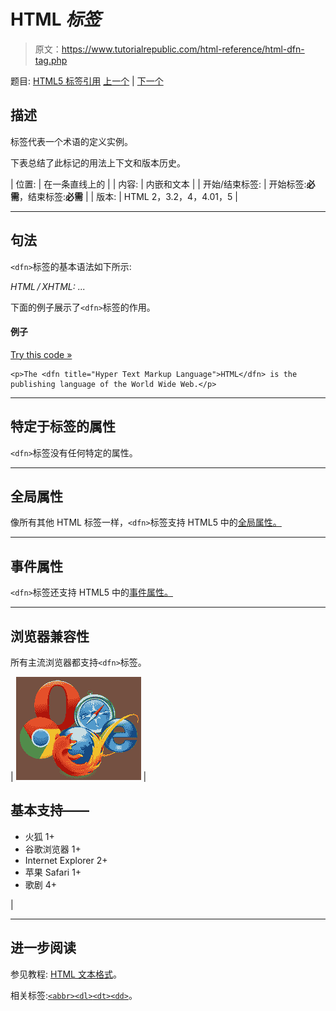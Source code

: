 # HTML <dfn>标签</dfn>

> 原文：<https://www.tutorialrepublic.com/html-reference/html-dfn-tag.php>

题目: [HTML5 标签引用](html5-tags.php) [上一个](html5-details-tag.php) | [下一个](html5-dialog-tag.php)

## 描述

标签代表一个术语的定义实例。

下表总结了此标记的用法上下文和版本历史。

| 位置: | 在一条直线上的 |
| 内容: | 内嵌和文本 |
| 开始/结束标签: | 开始标签:**必需**，结束标签:**必需** |
| 版本: | HTML 2，3.2，4，4.01，5 |

* * *

## 句法

`<dfn>`标签的基本语法如下所示:

*HTML / XHTML:* <dfn> ... </dfn>

下面的例子展示了`<dfn>`标签的作用。

#### 例子

[Try this code »](../codelab.php?topic=html&file=dfn-tag "Try this code using online Editor")

```
<p>The <dfn title="Hyper Text Markup Language">HTML</dfn> is the publishing language of the World Wide Web.</p>
```

* * *

## 特定于标签的属性

`<dfn>`标签没有任何特定的属性。

* * *

## 全局属性

像所有其他 HTML 标签一样，`<dfn>`标签支持 HTML5 中的[全局属性。](html5-global-attributes.php)

* * *

## 事件属性

`<dfn>`标签还支持 HTML5 中的[事件属性。](html5-event-attributes.php)

* * *

## 浏览器兼容性

所有主流浏览器都支持`<dfn>`标签。

| ![Browsers Icon](img/e9331123c77668c1832e541c2fca1002.png) | 

## 基本支持——

*   火狐 1+
*   谷歌浏览器 1+
*   Internet Explorer 2+
*   苹果 Safari 1+
*   歌剧 4+

 |

* * *

## 进一步阅读

参见教程: [HTML 文本格式](../html-tutorial/html-text-formatting.php)。

相关标签:[`<abbr>`](html-abbr-tag.php)[`<dl>`](html-dl-tag.php)[`<dt>`](html-dt-tag.php)[`<dd>`](html-dd-tag.php)。